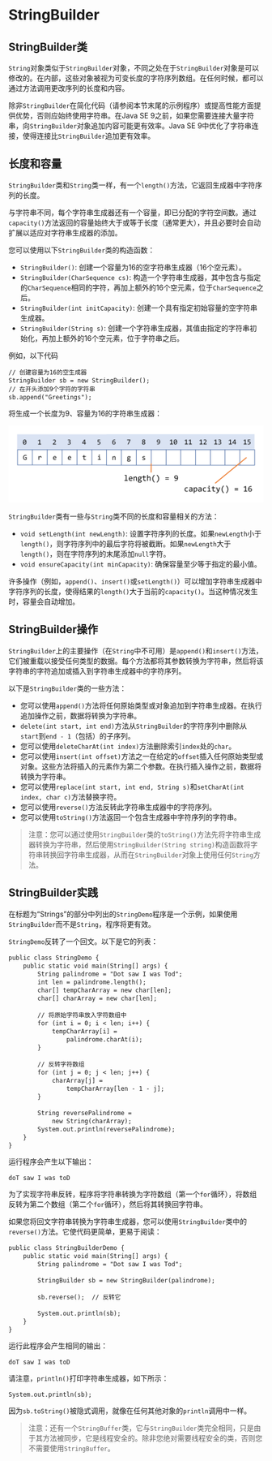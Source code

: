 # StringBuilder
## StringBuilder类

`String`对象类似于`StringBuilder`对象，不同之处在于`StringBuilder`对象是可以修改的。在内部，这些对象被视为可变长度的字符序列数组。在任何时候，都可以通过方法调用更改序列的长度和内容。

除非`StringBuilder`在简化代码（请参阅本节末尾的示例程序）或提高性能方面提供优势，否则应始终使用字符串。在Java SE 9之前，如果您需要连接大量字符串，向`StringBuilder`对象追加内容可能更有效率。Java SE 9中优化了字符串连接，使得连接比`StringBuilder`追加更有效率。

## 长度和容量
`StringBuilder`类和`String`类一样，有一个`length()`方法，它返回生成器中字符序列的长度。

与字符串不同，每个字符串生成器还有一个容量，即已分配的字符空间数。通过`capacity()`方法返回的容量始终大于或等于长度（通常更大），并且必要时会自动扩展以适应对字符串生成器的添加。

您可以使用以下`StringBuilder`类的构造函数：

- `StringBuilder()`: 创建一个容量为16的空字符串生成器（16个空元素）。
- `StringBuilder(CharSequence cs)`: 构造一个字符串生成器，其中包含与指定的`CharSequence`相同的字符，再加上额外的16个空元素，位于`CharSequence`之后。
- `StringBuilder(int initCapacity)`: 创建一个具有指定初始容量的空字符串生成器。
- `StringBuilder(String s)`: 创建一个字符串生成器，其值由指定的字符串初始化，再加上额外的16个空元素，位于字符串之后。

例如，以下代码

```
// 创建容量为16的空生成器
StringBuilder sb = new StringBuilder();
// 在开头添加9个字符的字符串
sb.append("Greetings");
```

将生成一个长度为9、容量为16的字符串生成器：

![StringBuilder的长度和容量](./image/04_stringbuilder.png)

`StringBuilder`类有一些与`String`类不同的长度和容量相关的方法：

- `void setLength(int newLength)`: 设置字符序列的长度。如果`newLength`小于`length()`，则字符序列中的最后字符将被截断。如果`newLength`大于`length()`，则在字符序列的末尾添加`null`字符。
- `void ensureCapacity(int minCapacity)`: 确保容量至少等于指定的最小值。

许多操作（例如，`append()`、`insert()`或`setLength()`）可以增加字符串生成器中字符序列的长度，使得结果的`length()`大于当前的`capacity()`。当这种情况发生时，容量会自动增加。

## StringBuilder操作
`StringBuilder`上的主要操作（在`String`中不可用）是`append()`和`insert()`方法，它们被重载以接受任何类型的数据。每个方法都将其参数转换为字符串，然后将该字符串的字符追加或插入到字符串生成器中的字符序列。

以下是`StringBuilder`类的一些方法：

- 您可以使用`append()`方法将任何原始类型或对象追加到字符串生成器。在执行追加操作之前，数据将转换为字符串。
- `delete(int start, int end)`方法从`StringBuilder`的字符序列中删除从`start`到`end - 1`（包括）的子序列。
- 您可以使用`deleteCharAt(int index)`方法删除索引`index`处的`char`。
- 您可以使用`insert(int offset)`方法之一在给定的`offset`插入任何原始类型或对象。这些方法将插入的元素作为第二个参数。在执行插入操作之前，数据将转换为字符串。
- 您可以使用`replace(int start, int end, String s)`和`setCharAt(int index, char c)`方法替换字符。
- 您可以使用`reverse()`方法反转此字符串生成器中的字符序列。
- 您可以使用`toString()`方法返回一个包含生成器中字符序列的字符串。

> 注意：您可以通过使用`StringBuilder`类的`toString()`方法先将字符串生成器转换为字符串，然后使用`StringBuilder(String string)`构造函数将字符串转换回字符串生成器，从而在`StringBuilder`对象上使用任何`String`方法。

## StringBuilder实践
在标题为“Strings”的部分中列出的`StringDemo`程序是一个示例，如果使用`StringBuilder`而不是`String`，程序将更有效。

`StringDemo`反转了一个回文。以下是它的列表：

```
public class StringDemo {
    public static void main(String[] args) {
        String palindrome = "Dot saw I was Tod";
        int len = palindrome.length();
        char[] tempCharArray = new char[len];
        char[] charArray = new char[len];

        // 将原始字符串放入字符数组中
        for (int i = 0; i < len; i++) {
            tempCharArray[i] =
                palindrome.charAt(i);
        }

        // 反转字符数组
        for (int j = 0; j < len; j++) {
            charArray[j] =
                tempCharArray[len - 1 - j];
        }

        String reversePalindrome =
            new String(charArray);
        System.out.println(reversePalindrome);
    }
}

```

运行程序会产生以下输出：

```
doT saw I was toD
```

为了实现字符串反转，程序将字符串转换为字符数组（第一个`for`循环），将数组反转为第二个数组（第二个`for`循环），然后将其转换回字符串。

如果您将回文字符串转换为字符串生成器，您可以使用`StringBuilder`类中的`reverse()`方法。它使代码更简单，更易于阅读：

```
public class StringBuilderDemo {
    public static void main(String[] args) {
        String palindrome = "Dot saw I was Tod";

        StringBuilder sb = new StringBuilder(palindrome);

        sb.reverse();  // 反转它

        System.out.println(sb);
    }
}

```

运行此程序会产生相同的输出：

```
doT saw I was toD
```

请注意，`println()`打印字符串生成器，如下所示：

```
System.out.println(sb);
```

因为`sb.toString()`被隐式调用，就像在任何其他对象的`println`调用中一样。

> 注意：还有一个`StringBuffer`类，它与`StringBuilder`类完全相同，只是由于其方法被同步，它是线程安全的。除非您绝对需要线程安全的类，否则您不需要使用`StringBuffer`。
